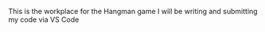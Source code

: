  This is the workplace for the Hangman game
 I will be writing and submitting my code via VS Code 
 